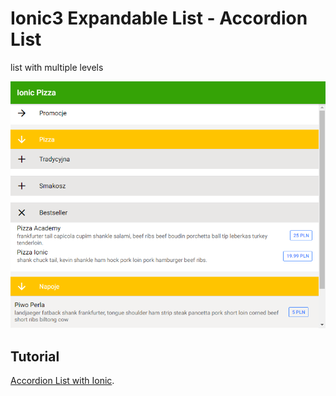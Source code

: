 # Ionic3 Expandable List - Accordion List
list with multiple levels

![Alt text](/src/assets/img/list.png?raw=true "Expandable List")


## Tutorial 
[Accordion List with Ionic](https://ionicacademy.com/accordion-list-ionic/).
